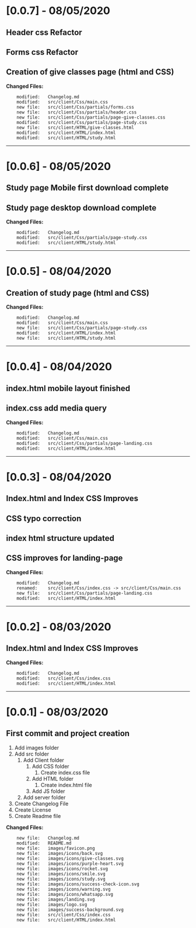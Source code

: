 # [0.0.7] - 08/05/2020
## Header css Refactor
## Forms css Refactor
## Creation of give classes page (html and CSS)

**Changed Files:**

        modified:   Changelog.md
        modified:   src/client/Css/main.css
        new file:   src/client/Css/partials/forms.css
        new file:   src/client/Css/partials/header.css
        new file:   src/client/Css/partials/page-give-classes.css
        modified:   src/client/Css/partials/page-study.css
        new file:   src/client/HTML/give-classes.html
        modified:   src/client/HTML/index.html
        modified:   src/client/HTML/study.html

---

# [0.0.6] - 08/05/2020
## Study page Mobile first download complete
## Study page desktop download complete

**Changed Files:**

        modified:   Changelog.md
        modified:   src/client/Css/partials/page-study.css
        modified:   src/client/HTML/study.html

---

# [0.0.5] - 08/04/2020
## Creation of study page (html and CSS)

**Changed Files:**

        modified:   Changelog.md
        modified:   src/client/Css/main.css
        new file:   src/client/Css/partials/page-study.css
        modified:   src/client/HTML/index.html
        new file:   src/client/HTML/study.html

---

# [0.0.4] - 08/04/2020
## index.html mobile layout finished
## index.css add media query

**Changed Files:**

        modified:   Changelog.md
        modified:   src/client/Css/main.css
        modified:   src/client/Css/partials/page-landing.css
        modified:   src/client/HTML/index.html

---

# [0.0.3] - 08/04/2020
## Index.html and Index CSS Improves
## CSS typo correction
## index html structure updated
## CSS improves for landing-page

**Changed Files:**

        modified:   Changelog.md
        renamed:    src/client/Css/index.css -> src/client/Css/main.css
        new file:   src/client/Css/partials/page-landing.css
        modified:   src/client/HTML/index.html

---

# [0.0.2] - 08/03/2020
## Index.html and Index CSS Improves

**Changed Files:**

        modified:   Changelog.md
        modified:   src/client/Css/index.css
        modified:   src/client/HTML/index.html

---

# [0.0.1] - 08/03/2020
## First commit and project creation
1. Add images folder
2. Add src folder
   1. Add Client folder
      1. Add CSS folder
         1. Create index.css file
      2. Add HTML folder
         1. Create index.html file
      3. Add JS folder
   2. Add server folder
3. Create Changelog File
4. Create License
5. Create Readme file 

**Changed Files:**

        new file:   Changelog.md
        modified:   README.md
        new file:   images/favicon.png
        new file:   images/icons/back.svg
        new file:   images/icons/give-classes.svg
        new file:   images/icons/purple-heart.svg
        new file:   images/icons/rocket.svg
        new file:   images/icons/smile.svg
        new file:   images/icons/study.svg
        new file:   images/icons/success-check-icon.svg
        new file:   images/icons/warning.svg
        new file:   images/icons/whatsapp.svg
        new file:   images/landing.svg
        new file:   images/logo.svg
        new file:   images/success-background.svg
        new file:   src/client/Css/index.css
        new file:   src/client/HTML/index.html